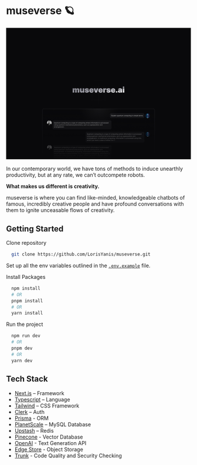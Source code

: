 # museverse 🪐

![banner](./public/README-cover.png)

In our contemporary world, we have tons of methods to induce unearthly productivity, but at any rate, we can’t outcompete robots.

**What makes us different is creativity.**

museverse is where you can find like-minded, knowledgeable chatbots of famous, incredibly creative people and have profound conversations with them to ignite unceasable flows of creativity.

## Getting Started

Clone repository

```bash
  git clone https://github.com/LorisYanis/museverse.git
```

Set up all the env variables outlined in the [`.env.example`](https://github.com/LorisYanis/museverse/blob/main/.env.example) file.

Install Packages

```bash
  npm install
  # OR
  pnpm install
  # OR
  yarn install
```

Run the project

```bash
  npm run dev
  # OR
  pnpm dev
  # OR
  yarn dev
```

## Tech Stack

- [Next.js](https://nextjs.org/) – Framework
- [Typescript](https://www.typescriptlang.org/) – Language
- [Tailwind](https://tailwindcss.com/) – CSS Framework
- [Clerk](https://clerk.com/) – Auth
- [Prisma](https://www.prisma.io/) - ORM
- [PlanetScale](https://planetscale.com/) – MySQL Database
- [Upstash](https://upstash.com/) – Redis
- [Pinecone](https://www.pinecone.io/) - Vector Database
- [OpenAI](https://openai.com/) - Text Generation API
- [Edge Store](https://edgestore.dev/) - Object Storage
- [Trunk](https://trunk.io/check) - Code Quality and Security Checking
